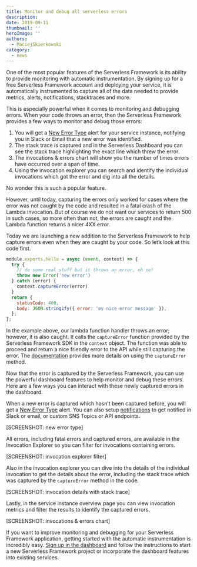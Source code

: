 ```yaml
---
title: Monitor and debug all serverless errors
description: 
date: 2019-09-11
thumbnail: ''
heroImage: ''
authors:
  - MaciejSkierkowski
category:
  - news
---
```


One of the most popular features of the Serverless Framework is its ability to provide monitoring with automatic instrumentation. By signing up for a free Serverless Framework account and deploying your service, it is automatically instrumented to capture all of the data needed to provide metrics, alerts, notifications, stacktraces and more.

This is especially powerful when it comes to monitoring and debugging errors. When your code throws an error, then the Serverless Framework provides a few ways to monitor and debug those errors:

1. You will get a [New Error Type](https://serverless.com/framework/docs/dashboard/insights#error-new-error-type-identified) alert for your service instance, notifying you in Slack or Email that a new error was identified.
2. The stack trace is captured and in the Serverless Dashboard you can see the stack trace highlighting the exact line which threw the error.
3. The invocations & errors chart will show you the number of times errors have occurred over a span of time.
4. Using the invocation explorer you can search and identify the individual invocations which got the error and dig into all the details.

No wonder this is such a popular feature.

However, until today, capturing the errors only worked for cases where the error was not caught by the code and resulted in a fatal crash of the Lambda invocation. But of course we do not want our services to return 500 in such cases, so more often than not, the errors are caught and the Lambda function returns a nicer 4XX error.

Today we are launching a new addition to the Serverless Framework to help capture errors even when they are caught by your code. So let’s look at this code first.

```javascript
module.exports.hello = async (event, context) => {
  try {
    // do some real stuff but it throws an error, oh no!
    throw new Error('new error')
  } catch (error) {
    context.captureError(error)
  }
  return {
    statusCode: 400,
    body: JSON.stringify({ error: 'my nice error message' }),
  };
};
```

In the example above, our lambda function handler throws an error; however, it is also caught. It calls the `captureError` function provided by the Serverless Framework SDK in the `context` object. The function was able to proceed and return a nice friendly error to the API while still capturing the error. The [documentation](http://slss.io/docs-capture-error) provides more details on using the `captureError` method.

Now that the error is captured by the Serverless Framework, you can use the powerful dashboard features to help monitor and  debug these errors. Here are a few ways you can interact with these newly captured errors in the dashboard.

When a new error is captured which hasn’t been captured before, you will get a [New Error Type](https://serverless.com/framework/docs/dashboard/insights#error-new-error-type-identified) alert. You can also setup [notifications](https://serverless.com/framework/docs/dashboard/notifications/) to get notified in Slack or email, or custom SNS Topics or API endpoints. 

[SCREENSHOT: new error type]

All errors, including fatal errors and captured errors, are available in the Invocation Explorer so you can filter for invocations containing errors.

[SCREENSHOT: invocation explorer filter]

Also in the invocation explorer you can dive into the details of the individual invocation to get the details about the error, including the stack trace which was captured by the `captureError` method in the code.

[SCREENSHOT: invocation details with stack trace]

Lastly, in the service instance overview page you can view invocation metrics and filter the results to identify the captured errors.

[SCREENSHOT: invocations & errors chart]

If you want to improve monitoring and debugging for your Serverless Framework application, getting started with the automatic instrumentation is incredibly easy. [Sign up in the dashboard](https://dashboard.serverless.com/) and follow the instructions to start a new Serverless Framework project or incorporate the dashboard features into existing services.

